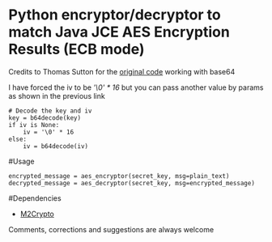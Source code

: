 # Python encryptor/decryptor to match Java JCE AES Encryption Results (ECB mode)

Credits to Thomas Sutton for the [original code](http://passingcuriosity.com/2009/aes-encryption-in-python-with-m2crypto/) working with base64

I have forced the iv to be *'\0' * 16* but you can pass another value by
params as shown in the previous link

    # Decode the key and iv
    key = b64decode(key)
    if iv is None:
        iv = '\0' * 16
    else:
        iv = b64decode(iv)

#Usage

    encrypted_message = aes_encryptor(secret_key, msg=plain_text)
    decrypted_message = aes_decryptor(secret_key, msg=encrypted_message)

#Dependencies

- [M2Crypto](http://chandlerproject.org/bin/view/Projects/MeTooCrypto)

Comments, corrections and suggestions are always welcome